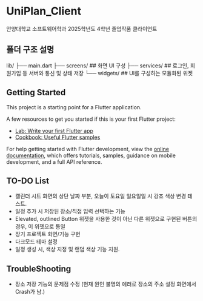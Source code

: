 # UniPlan_Client

안양대학교 소프트웨어학과 2025학년도 4학년 졸업작품 클라이언트

## 폴더 구조 설명

lib/
├── main.dart
├── screens/ ## 화면 UI 구성
├── services/ ## 로그인, 회원가입 등 서버와 통신 및 상태 저장
└── widgets/ ## UI를 구성하는 모듈화된 위젯

## Getting Started

This project is a starting point for a Flutter application.

A few resources to get you started if this is your first Flutter project:

- [Lab: Write your first Flutter app](https://docs.flutter.dev/get-started/codelab)
- [Cookbook: Useful Flutter samples](https://docs.flutter.dev/cookbook)

For help getting started with Flutter development, view the
[online documentation](https://docs.flutter.dev/), which offers tutorials,
samples, guidance on mobile development, and a full API reference.

## TO-DO List

- 캘린더 시트 화면의 상단 날짜 부분, 오늘이 토요일 일요일일 시 강조 색상 변경 테스트.
- 일정 추가 시 저장된 장소/직접 입력 선택하는 기능
- Elevated, outlined Button 위젯을 사용한 것이 아닌 다른 위젯으로 구현된 버튼의 경우, 이 위젯으로 통일
- 장기 프로젝트 화면/기능 구현
- 다크모드 테마 설정
- 일정 생성 시, 색상 지정 및 랜덤 색상 기능 지원.

## TroubleShooting

- 장소 저장 기능의 문제점 수정 (현재 원인 불명의 에러로 장소의 주소 설정 화면에서 Crash가 남.)
